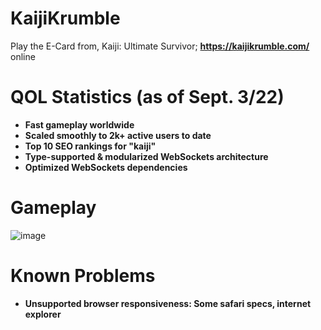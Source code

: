 # KaijiKrumble
Play the E-Card from, Kaiji: Ultimate Survivor; <b>https://kaijikrumble.com/</b> online

# QOL Statistics (as of Sept. 3/22)
<ul>
  <li><b>Fast gameplay worldwide</b></li>
  <li><b>Scaled smoothly to 2k+ active users to date</b></li>
  <li><b>Top 10 SEO rankings for "kaiji"</b></li>
  <li><b>Type-supported & modularized WebSockets architecture</b></li>
  <li><b>Optimized WebSockets dependencies</b></li>
</ul>

# Gameplay
![image](https://user-images.githubusercontent.com/69024184/186688582-610d0b59-ea95-422d-9542-f61b0f5d6b90.png)

# Known Problems
<ul>
  <li><strong>Unsupported browser responsiveness: Some safari specs, internet explorer</strong></li>
</ul>
